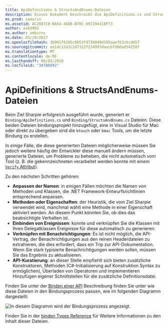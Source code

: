 ```yaml
---
title: ApiDefinitions & StructsAndEnums-Dateien
description: Dieses Dokument beschreibt die ApiDefinitions.cs und StructsAndEnums.cs-Dateien, die Ziel-Sharpie generiert. Diese Dateien werden dann zum Zugriff auf die Objective-C-Code in c# verwendet.
ms.prod: xamarin
ms.assetid: AC2087C0-BA54-46D8-B70C-6972941C8F73
author: asb3993
ms.author: amburns
ms.date: 03/29/2017
ms.openlocfilehash: 3b991f6105c6053f473b049d195aaef63cbcdd57
ms.sourcegitcommit: ea1dc12a3c2d7322f234997daacbfdb6ad542507
ms.translationtype: MT
ms.contentlocale: de-DE
ms.lasthandoff: 06/05/2018
ms.locfileid: "34780892"
---
```

# <a name="apidefinitions--structsandenums-files"></a>ApiDefinitions & StructsAndEnums-Dateien

Beim Ziel Sharpie erfolgreich ausgeführt wurde, generiert er `Binding/ApiDefinitions.cs` und `Binding/StructsAndEnums.cs` Dateien.
Diese beiden Dateien bindungsprojekt hinzugefügt, eine in Visual Studio für Mac oder direkt zu übergeben sind die `btouch` oder `bmac` Tools, um die letzte Bindung zu erstellen.

In *einige* Fälle, die diese generierten Dateien möglicherweise müssen Sie jedoch weitere häufig der Entwickler diese manuell ändern müssen, generierte Dateien, um Probleme zu beheben, die nicht automatisch vom Tool (z. B. die gekennzeichneten verarbeitet werden konnte mit einem [ `Verify` Attribut](~/cross-platform/macios/binding/objective-sharpie/platform/verify.md)).

Zu den nächsten Schritten gehören:

- **Anpassen der Namen**: in einigen Fällen möchten die Namen von Methoden und Klassen, die .NET Framework-Entwurfsrichtlinien entsprechend anpassen.
- **Methoden oder Eigenschaften**: der Heuristik, die vom Ziel Sharpie verwendet wird, manchmal wählt eine Methode in einer Eigenschaft aktiviert werden. An diesem Punkt könnten Sie, ob dies das beabsichtigte Verhalten ist.
- **Einbinden von Ereignissen**: konnte und verknüpfen Sie die Klassen mit Ihren Delegatklassen Ereignisse für diese automatisch zu generieren.
- **Verknüpfen mit Benachrichtigungen**: Es ist nicht möglich, die API-Vertrag, der Benachrichtigungen aus den reinen Headerdateien zu extrahieren, die dies erfordert, dass ein Trip zur API-Dokumentation. Wenn Sie stark typisierte Benachrichtigungen werden sollen, müssen Sie das Ergebnis zu aktualisieren.
- **API-Kuratierung**: an dieser Stelle empfiehlt sich bieten zusätzliche Konstruktoren, Methoden (C#-Initialisierung auf Konstruktion Syntax zu ermöglichen), Überladen von Operatoren und implementieren Hinzufügen eigener Schnittstellen für die zusätzliche Definitionsdatei.

Finden Sie unter der [Binden einer API](~/cross-platform/macios/binding/objective-c-libraries.md) Beschreibung finden Sie unter wie diese Dateien in den Bindungsprozess passen, wie im folgenden Diagramm dargestellt:

![](apidefinitions-structsandenums-images/binding-flowchart.png "In diesem Diagramm wird der Bindungsprozess angezeigt.")

Finden Sie in der [binden Types Reference](~/cross-platform/macios/binding/binding-types-reference.md) für Weitere Informationen zu den Inhalt dieser Dateien.

